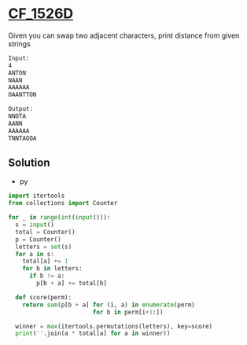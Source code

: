 # [CF_1526D](https://codeforces.com/contest/1526/D)

Given you can swap two adjacent characters, print distance from given strings

```txt
Input:
4
ANTON
NAAN
AAAAAA
OAANTTON

Output:
NNOTA
AANN
AAAAAA
TNNTAOOA
```

## Solution

* py

```py
import itertools
from collections import Counter

for _ in range(int(input())):
  s = input()
  total = Counter()
  p = Counter()
  letters = set(s)
  for a in s:
    total[a] += 1
    for b in letters:
      if b != a:
        p[b + a] += total[b]

  def score(perm):
    return sum(p[b + a] for (i, a) in enumerate(perm)
                        for b in perm[i+1:])

  winner = max(itertools.permutations(letters), key=score)
  print(''.join(a * total[a] for a in winner))
```
